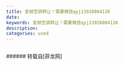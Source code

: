 ```yaml
---
title: 变频空调转让！需要微信qyj13928804138
date: 
keywords: 变频空调转让！需要微信qyj13928804138
description: 
categories: used
---
```

<td class="t_f" id="postmessage_1530250">

<img alt="" border="0" class="zoom" data-cf-modified-fa44e936e8aef1afe3b83a73-="" file="http://www.flw.ph/data/appbyme/upload/image/201807/19/T0fgNuhj2ga2.jpg" id="aimg_nzFvl" lazyloadthumb="1" onclick="" onmouseover="" src="http://www.flw.ph/data/appbyme/upload/image/201807/19/T0fgNuhj2ga2.jpg"/><br/>
<img alt="" border="0" class="zoom" data-cf-modified-fa44e936e8aef1afe3b83a73-="" file="http://www.flw.ph/data/appbyme/upload/image/201807/19/trOAmEIQSa1C.jpg" id="aimg_f9YLT" lazyloadthumb="1" onclick="" onmouseover="" src="http://www.flw.ph/data/appbyme/upload/image/201807/19/trOAmEIQSa1C.jpg"/><br/>
</td>
###### 转载自[菲龙网]